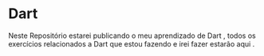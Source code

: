# Dart
Neste Repositório estarei publicando o meu aprendizado de Dart , todos os exercícios  relacionados a Dart que estou fazendo e irei fazer estarão aqui .
